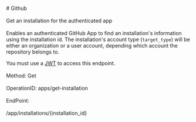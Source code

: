 <br>#     Github</br>
<br>Get an installation for the authenticated app</br>
<br>Enables an authenticated GitHub App to find an installation's information using the installation id. The installation's account type (`target_type`) will be either an organization or a user account, depending which account the repository belongs to.

You must use a [JWT](https://developer.github.com/apps/building-github-apps/authenticating-with-github-apps/#authenticating-as-a-github-app) to access this endpoint.</br>
<br>Method: Get</br>
<br>OperationID: apps/get-installation</br>
<br>EndPoint:</br>
<br>/app/installations/{installation_id}</br>
